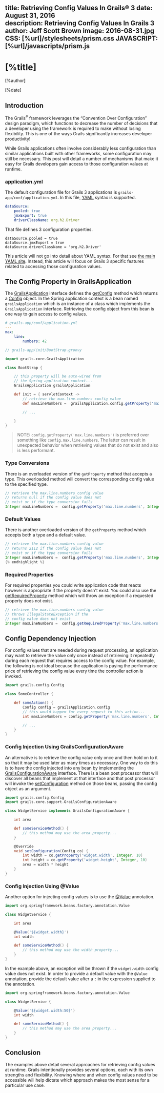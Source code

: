 title: Retrieving Config Values In Grails® 3
date: August 31, 2016  
description: Retrieving Config Values In Grails 3
author: Jeff Scott Brown
image: 2016-08-31.jpg
CSS: [%url]/stylesheets/prism.css
JAVASCRIPT: [%url]/javascripts/prism.js
---

# [%title]

[%author]

[%date] 

## Introduction

The Grails<sup>&reg;</sup> framework leverages the “Convention Over Configuration” design paradigm, which functions to decrease the number of decisions that a developer using the framework is required to make without losing flexibility. This is one of the ways Grails significantly increases developer productivity!

While Grails applications often involve considerably less configuration than similar applications built with other frameworks, some configuration may still be necessary. This post will detail a number of mechanisms that make it easy for Grails developers gain access to those configuration values at runtime.

### application.yml

The default configuration file for Grails 3 applications is `grails-app/conf/application.yml`. In this file, [YAML](https://yaml.org/) syntax is supported.

```yaml
dataSource:
    pooled: true
    jmxExport: true
    driverClassName: org.h2.Driver
```

That file defines 3 configuration properties.

```plaintext
dataSource.pooled = true
dataSource.jmxExport = true
dataSource.driverClassName = 'org.h2.Driver'
```

This article will not go into detail about YAML syntax. For that see [the main YAML site](https://www.yaml.org/). Instead, this article will focus on Grails 3 specific features related to accessing those configuration values.

## The Config Property in GrailsApplication

The [GrailsApplication](https://docs.grails.org/3.1.10/api/grails/core/GrailsApplication.html) interface defines the [getConfig](https://docs.grails.org/3.1.10/api/grails/core/GrailsApplication.html#getConfig()) method which returns a [Config](https://docs.grails.org/3.1.10/api/grails/config/Config.html) object. In the Spring application context is a bean named `grailsApplication` which is an instance of a class which implements the `GrailsApplication` interface. Retrieving the config object from this bean is one way to gain access to config values.

```yaml
# grails-app/conf/application.yml
---
max:
    line:
        numbers: 42
```

```groovy
// grails-app/init/BootStrap.groovy

import grails.core.GrailsApplication

class BootStrap {

    // this property will be auto-wired from
    // the Spring application context...
    GrailsApplication grailsApplication

    def init = { servletContext ->
        // retrieve the max.line.numbers config value
        def maxLineNumbers =  grailsApplication.config.getProperty('max.line.numbers')

        // ...

    }
}
```

> NOTE: `config.getProperty('max.line.numbers')` is preferred over something like `config.max.line.numbers`. The latter can result in unexpected behavior when retrieving values that do not exist and also is less performant.

### Type Conversions

There is an overloaded version of the `getProperty` method that accepts a type. This overloaded method will convert the corresponding config value to the specified type.

```groovy
// retrieve the max.line.numbers config value
// returns null if the config value does not
// exist or if the type conversion fails
Integer maxLineNumbers =  config.getProperty('max.line.numbers', Integer)
```

### Default Values

There is another overloaded version of the `getProperty` method which accepts both a type and a default value.

```groovy
// retrieve the max.line.numbers config value
// returns 2112 if the config value does not
// exist or if the type conversion fails
Integer maxLineNumbers =  config.getProperty('max.line.numbers', Integer, 2112)
{% endhighlight %}
```

### Required Properties

For required properties you could write application code that reacts however is appropriate if the property doesn't exist. You could also use the [getRequiredProperty](https://docs.grails.org/3.1.10/api/grails/config/ConfigMap.html#getRequiredProperty(java.lang.String,%20java.lang.Class)) method which will throw an exception if a requested property does not exist.

```groovy
// retrieve the max.line.numbers config value
// throws IllegalStateException if the
// config value does not exist
Integer maxLineNumbers =  config.getRequiredProperty('max.line.numbers', Integer)
```

## Config Dependency Injection

For config values that are needed during request processing, an application may want to retrieve the value only once instead of retrieving it repeatedly during each request that requires access to the config value. For example, the following is not ideal because the application is paying the performance price of retrieving the config value every time the controller action is invoked.

```groovy
import grails.config.Config

class SomeController {

    def someAction() {
        Config config = grailsApplication.config
        // this would happen for every request to this action...
        int maxLineNumbers = config.getProperty('max.line.numbers', Integer, 10)

        // ...
    }
}
```

### Config Injection Using GrailsConfigurationAware

An alternative is to retrieve the config value only once and then hold on to it so that it may be used later as many times as necessary. One way to do this is to have the config injected into any bean by implementing the [GrailsConfigurationAware](https://docs.grails.org/3.1.10/api/grails/core/support/GrailsConfigurationAware.html) interface. There is a bean post processor that will discover all beans that implement at that interface and that post processor will invoke the [setConfiguration](https://docs.grails.org/3.1.10/api/grails/core/support/GrailsConfigurationAware.html#setConfiguration(grails.config.Config)) method on those beans, passing the config object as an argument.

```groovy
import grails.config.Config
import grails.core.support.GrailsConfigurationAware

class WidgetService implements GrailsConfigurationAware {

    int area

    def someServiceMethod() {
        // this method may use the area property...
    }

    @Override
    void setConfiguration(Config co) {
        int width = co.getProperty('widget.width', Integer, 10)
        int height = co.getProperty('widget.height', Integer, 10)
        area = width * height
    }
}
```

### Config Injection Using @Value

Another option for injecting config values is to use the [@Value](https://docs.spring.io/spring/docs/4.2.6.RELEASE/javadoc-api/org/springframework/beans/factory/annotation/Value.html) annotation.

```groovy
import org.springframework.beans.factory.annotation.Value

class WidgetService {

    int area

    @Value('${widget.width}')
    int width

    def someServiceMethod() {
        // this method may use the width property...
    }
}
```

In the example above, an exception will be thrown if the `widget.width` config value does not exist. In order to provide a default value with the `@Value` annotation, provide the default value after a `:` in the expression supplied to the annotation.

```groovy
import org.springframework.beans.factory.annotation.Value

class WidgetService {

    @Value('${widget.width:50}')
    int width

    def someServiceMethod() {
        // this method may use the area property...
    }
}
```

## Conclusion

The examples above detail several approaches for retrieving config values at runtime. Grails intentionally provides several options, each with its own strengths and flexibility. Knowing where and when config values need to be accessible will help dictate which approach makes the most sense for a particular use case.

